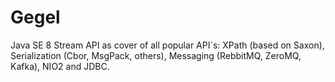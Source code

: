 # Gegel
Java SE 8 Stream API as cover of all popular API`s: XPath (based on Saxon), Serialization (Cbor, MsgPack, others), Messaging (RebbitMQ, ZeroMQ, Kafka), NIO2 and JDBC.
